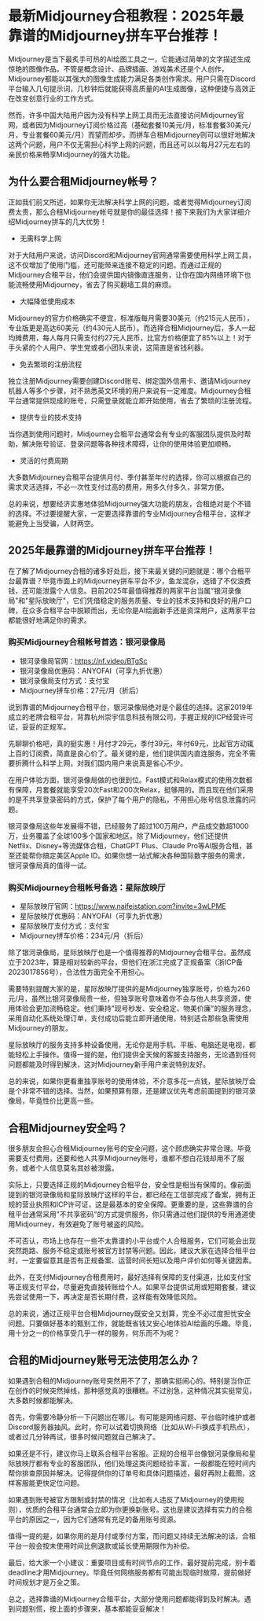 # 最新Midjourney合租教程：2025年最靠谱的Midjourney拼车平台推荐！

Midjourney是当下最炙手可热的AI绘图工具之一，它能通过简单的文字描述生成惊艳的图像作品。不管是概念设计、品牌插画、游戏美术还是个人创作，Midjourney都能以其强大的图像生成能力满足各类创作需求。用户只需在Discord平台输入几句提示词，几秒钟后就能获得高质量的AI生成图像，这种便捷与高效正在改变创意行业的工作方式。

然而，许多中国大陆用户因为没有科学上网工具而无法直接访问Midjourney官网，或者因为Midjourney订阅价格过高（基础套餐10美元/月，标准套餐30美元/月，专业套餐60美元/月）而望而却步。而拼车合租Midjourney则可以很好地解决这两个问题，用户不仅无需担心科学上网的问题，而且还可以以每月27元左右的亲民价格来畅享Midjourney的强大功能。

## 为什么要合租Midjourney帐号？

正如我们前文所述，如果你无法解决科学上网的问题，或者觉得Midjourney订阅费太贵，那么合租Midjourney帐号就是你的最佳选择！接下来我们为大家详细介绍Midjourney拼车的几大优势！

* 无需科学上网

对于大陆用户来说，访问Discord和Midjourney官网通常需要使用科学上网工具，这不仅增加了使用门槛，还可能带来连接不稳定的问题。而通过正规的Midjourney合租平台，他们会提供国内镜像直连服务，让你在国内网络环境下也能流畅使用Midjourney，省去了购买翻墙工具的麻烦。

* 大幅降低使用成本

Midjourney的官方价格确实不便宜，标准版每月需要30美元（约215元人民币），专业版更是高达60美元（约430元人民币）。而选择合租Midjourney后，多人一起均摊费用，每人每月只需支付约27元人民币，比官方价格便宜了85%以上！对于手头紧的个人用户、学生党或者小团队来说，这简直是省钱利器。

* 免去繁琐的注册流程

独立注册Midjourney需要创建Discord账号、绑定国外信用卡、邀请Midjourney机器人等多个步骤，对不熟悉英文环境的用户来说有一定难度。Midjourney合租平台通常提供现成的账号，只需登录就能立即开始使用，省去了繁琐的注册流程。

* 提供专业的技术支持

当你遇到使用问题时，Midjourney合租平台通常会有专业的客服团队提供及时帮助，解决账号验证、登录问题等各种技术障碍，让你的使用体验更加顺畅。

* 灵活的付费周期

大多数Midjourney合租平台提供月付、季付甚至年付的选择，你可以根据自己的需求灵活选择，不必一次性支付过高的费用，用多久付多久，非常方便。

总的来说，想要经济实惠地体验Midjourney强大功能的朋友，合租绝对是个不错的选择。不过要提醒大家，一定要选择靠谱的专业Midjourney合租平台，这样才能避免上当受骗，人财两空。

## 2025年最靠谱的Midjourney拼车平台推荐！

在了解了Midjourney合租的诸多好处后，接下来最关键的问题就是：哪个合租平台最靠谱？毕竟市面上的Midjourney拼车平台不少，鱼龙混杂，选错了不仅浪费钱，还可能泄露个人信息。目前2025年最值得推荐的两家平台当属"银河录像局"和"星际放映厅"，它们凭借稳定的服务质量、专业的技术支持和良好的用户口碑，在众多合租平台中脱颖而出，无论你是AI绘画新手还是资深用户，这两家平台都能很好地满足你的需求。

### 购买Midjourney合租帐号首选：银河录像局

* 银河录像局官网：https://nf.video/BTgSc
* 银河录像局优惠码：ANYOFAI（可享九折优惠）
* 银河录像局支付方式：支付宝
* Midjourney拼车价格：27元/月（折后）

说到靠谱的Midjourney合租平台，银河录像局绝对是个最佳的选择。这家2019年成立的老牌合租平台，背靠杭州崇宇信息科技有限公司，手握正规的ICP经营许可证，妥妥的正规军。

先聊聊价格吧，真的挺实惠！月付才29元，季付39元，年付69元，比起官方动辄上百的订阅费，简直是良心价了。最关键的是，他们提供国内直连服务，完全不需要折腾什么科学上网，对我们国内用户来说真是省心不少。

在用户体验方面，银河录像局做的也很到位。Fast模式和Relax模式的使用次数都有保障，月套餐就能享受20次Fast和200次Relax，挺够用的。而且现在他们采用的是不共享登录密码的方式，保护了每个用户的隐私，不用担心账号信息泄露的问题。

银河录像局这些年发展得不错，已经服务了超过100万用户，产品成交数超1000万，业务覆盖了全球100多个国家和地区。除了Midjourney，他们还提供Netflix、Disney+等流媒体合租，ChatGPT Plus、Claude Pro等AI服务合租，甚至还能帮你搞定美区Apple ID。如果你想一站式解决各种国际数字服务的需求，银河录像局真的值得一试。

### 购买Midjourney合租帐号备选：星际放映厅

* 星际放映厅官网：https://www.naifeistation.com?invite=3wLPME
* 星际放映厅优惠码：ANYOFAI（可享九折优惠）
* 星际放映厅支付方式：支付宝
* Midjourney拼车价格：234元/月（折后）

除了银河录像局，星际放映厅也是一个值得推荐的Midjourney合租平台。虽然成立于2023年，算是相对较新的平台，但他们在浙江完成了正规备案（浙ICP备2023017856号），合法性方面完全不用担心。

需要特别提醒大家的是，星际放映厅提供的是Midjourney独享账号，价格为260元/月，虽然比银河录像局贵一些，但独享账号意味着你不会与他人共享资源，使用体验会更加流畅稳定。他们秉持"现号秒发、安全稳定、物美价廉"的服务理念，采用自动化系统处理订单，支付成功后能立即开通使用，特别适合那些急需使用Midjourney的朋友。

星际放映厅的服务支持多种设备使用，无论你是用手机、平板、电脑还是电视，都能轻松上手操作。值得一提的是，他们提供全天候的客服支持服务，无论遇到任何问题都能及时得到解决，这对Midjourney新手用户来说特别友好。

总的来说，如果你更看重独享账号的使用体验，不介意多花一点钱，星际放映厅会是个非常不错的选择。当然，如果预算有限，还是建议优先考虑前面提到的银河录像局，毕竟性价比更高一些。

## 合租Midjourney安全吗？

很多朋友会担心合租Midjourney账号的安全问题，这个顾虑确实非常合理。毕竟需要支付费用，还要和他人共享Midjourney账号，谁都不想白花钱却用不了服务，或者个人信息莫名其妙被泄露。

实际上，只要选择正规的Midjourney合租平台，安全性是相当有保障的。像前面提到的银河录像局和星际放映厅这样的平台，都已经在工信部完成了备案，拥有正规的营业执照和ICP许可证，这是最基本的安全保障。更重要的是，这些靠谱的合租平台通常采用"不共享密码"的方式提供服务，你只需通过他们提供的专用通道使用Midjourney，有效避免了账号被盗的风险。

不可否认，市场上也存在一些不太靠谱的小平台或个人合租服务，它们可能会出现突然跑路、服务不稳定或账号被官方封禁等问题。因此，建议大家在选择合租平台时，一定要留意其是否有正规备案、运营时间长短以及用户评价如何等关键因素。

此外，在支付Midjourney合租费用时，最好选择有保障的支付渠道，比如支付宝等正规支付平台，尽量避免直接转账给个人。如果平台提供试用或短期套餐，建议先尝试使用一下，再决定是否长期付费，这样能有效降低风险。

总的来说，通过正规平台合租Midjourney既安全又划算，完全不必过度担忧安全问题。只要做好基本的甄别工作，就能既省钱又安心地体验AI绘画的乐趣。毕竟，用十分之一的价格享受几乎一样的服务，何乐而不为呢？

## 合租的Midjourney账号无法使用怎么办？

如果遇到合租的Midjourney账号突然用不了了，那确实挺闹心的。特别是当你正在创作的时候突然掉线，那种感觉真的很糟糕。不过别急，这种情况其实挺常见，大多数时候都能解决。

首先，你需要冷静分析一下问题出在哪儿。有可能是网络问题、平台临时维护或者Discord服务器抽风。此时，你可以试着切换网络（比如从Wi-Fi换成手机热点），或者过几分钟再试，很多时候问题就自己解决了。

如果还是不行，建议你马上联系合租平台客服。正规的合租平台像银河录像局和星际放映厅都有专业的客服团队，他们处理这类问题经验丰富，一般都能在短时间内帮你排查原因并解决。记得提供你的订单号和具体问题描述，最好再附上截图，这样客服能更快定位问题。

如果遇到账号被官方限制或封禁的情况（比如有人违反了Midjourney的使用规则），优质的合租平台通常会立即为你更换新账号。这也是建议选择有实力的合租平台的原因之一，因为它们通常有充足的备用账号资源。

值得一提的是，如果你用的是月付或季付方案，而问题又持续无法解决的话，合租平台一般会按未使用时间比例退款或延长使用期限作为补偿。

最后，给大家一个小建议：重要项目或有时间节点的工作，最好提前完成，别卡着deadline才用Midjourney。毕竟任何网络服务都有可能出现临时故障，提前做好时间规划才是万全之策。

总之，选择靠谱的Midjourney合租平台，大部分使用问题都能得到及时解决。遇到问题别慌，按上面的步骤来，基本都能妥妥解决！
